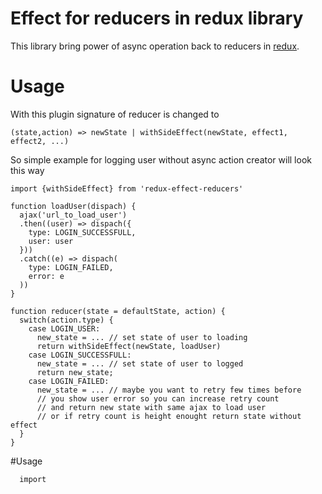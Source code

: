 Effect for reducers in redux library
=========================

This library bring power of async operation back to reducers in [redux](https://github.com/rackt/redux).

# Usage

With this plugin signature of reducer is changed to 

```(state,action) => newState | withSideEffect(newState, effect1, effect2, ...)```

So simple example for logging user without async action creator will look this way
```
import {withSideEffect} from 'redux-effect-reducers'

function loadUser(dispach) {
  ajax('url_to_load_user')
  .then((user) => dispach({
    type: LOGIN_SUCCESSFULL,
    user: user
  }))
  .catch((e) => dispach(
    type: LOGIN_FAILED,
    error: e
  ))
}

function reducer(state = defaultState, action) {
  switch(action.type) {
    case LOGIN_USER:
      new_state = ... // set state of user to loading
      return withSideEffect(newState, loadUser)
    case LOGIN_SUCCESSFULL:
      new_state = ... // set state of user to logged
      return new_state;
    case LOGIN_FAILED:
      new_state = ... // maybe you want to retry few times before
      // you show user error so you can increase retry count
      // and return new state with same ajax to load user
      // or if retry count is height enought return state without effect
  }
}
```

#Usage

```
  import
```